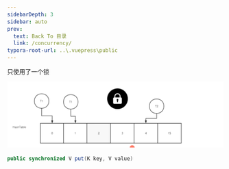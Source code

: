 ```yaml
---
sidebarDepth: 3
sidebar: auto
prev:
  text: Back To 目录
  link: /concurrency/
typora-root-url: ..\.vuepress\public
---
```


只使用了一个锁

![image-20210630160527241](/images/concurrency/image-20210630160527241.png)

```java
public synchronized V put(K key, V value)
```

